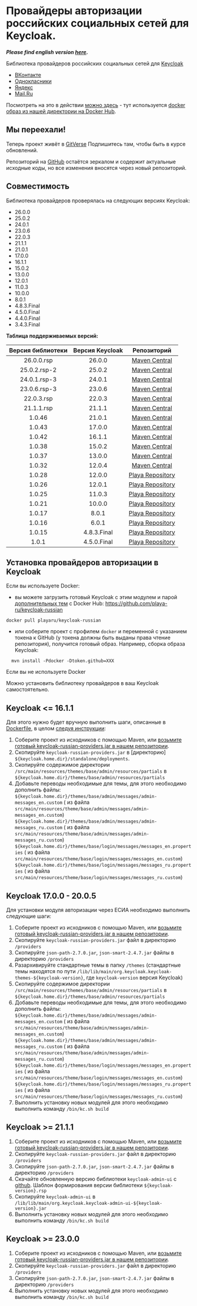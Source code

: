 # Провайдеры авторизации российских социальных сетей для Keycloak.

***Please find english version [here](readme_en.md).***

Библиотека провайдеров российских социальных сетей для [Keycloak](https://www.keycloak.org/)
+ [ВКонтакте](docs/vk.md)
+ [Однокласники](docs/ok.md)
+ [Яндекс](docs/yandex.md)
+ [Mail.Ru](docs/mailru.md)

Посмотреть на это в действии [можно здесь](https://my.yachtex.ru/) - тут используется [docker образ из нашей директории на Docker Hub](https://github.com/playa-ru/keycloak-russian).

## Мы переехали!

Теперь проект живёт в [GitVerse](https://gitverse.ru/playa.ru/keycloak-russian-providers)
Подпишитесь там, чтобы быть в курсе обновлений.

Репозиторий на [GitHub](https://github.com/playa-ru/keycloak-russian-providers) остаётся зеркалом и содержит
актуальные исходные коды, но все изменения вносятся через новый репозиторий.

## Совместимость

Библиотека провайдеров проверялась на следующих версиях Keycloak:
+ 26.0.0
+ 25.0.2
+ 24.0.1
+ 23.0.6
+ 22.0.3
+ 21.1.1
+ 21.0.1
+ 17.0.0
+ 16.1.1
+ 15.0.2
+ 13.0.0
+ 12.0.1
+ 11.0.3
+ 10.0.0
+ 8.0.1
+ 4.8.3.Final
+ 4.5.0.Final
+ 4.4.0.Final
+ 3.4.3.Final

**Таблица поддерживаемых версий:**

| Версия библиотеки | Версия Keycloak |                   Репозиторий                    |
|:-----------------:|:---------------:|:------------------------------------------------:|
|    26.0.0.rsp     |     26.0.0      |    [Maven Central](https://mvnrepository.com)    |
|   25.0.2.rsp-2    |     25.0.2      |    [Maven Central](https://mvnrepository.com)    |
|   24.0.1.rsp-3    |     24.0.1      |    [Maven Central](https://mvnrepository.com)    |
|   23.0.6.rsp-3    |     23.0.6      |    [Maven Central](https://mvnrepository.com)    |
|    22.0.3.rsp     |     22.0.3      |    [Maven Central](https://mvnrepository.com)    |
|    21.1.1.rsp     |     21.1.1      |    [Maven Central](https://mvnrepository.com)    |
|      1.0.46       |     21.0.1      |    [Maven Central](https://mvnrepository.com)    |
|      1.0.43       |     17.0.0      |    [Maven Central](https://mvnrepository.com)    |
|      1.0.42       |     16.1.1      |    [Maven Central](https://mvnrepository.com)    |
|      1.0.38       |     15.0.2      |    [Maven Central](https://mvnrepository.com)    |
|      1.0.37       |     13.0.0      |    [Maven Central](https://mvnrepository.com)    |
|      1.0.32       |     12.0.4      |    [Maven Central](https://mvnrepository.com)    |
|      1.0.28       |     12.0.0      | [Playa Repository](https://nexus.playa.ru/nexus) |
|      1.0.26       |     12.0.1      | [Playa Repository](https://nexus.playa.ru/nexus) |
|      1.0.25       |     11.0.3      | [Playa Repository](https://nexus.playa.ru/nexus) | 
|      1.0.21       |     10.0.0      | [Playa Repository](https://nexus.playa.ru/nexus) |
|      1.0.17       |      8.0.1      | [Playa Repository](https://nexus.playa.ru/nexus) |
|      1.0.16       |      6.0.1      | [Playa Repository](https://nexus.playa.ru/nexus) |
|      1.0.15       |   4.8.3.Final   | [Playa Repository](https://nexus.playa.ru/nexus) |
|       1.0.1       |   4.5.0.Final   | [Playa Repository](https://nexus.playa.ru/nexus) |

## Установка провайдеров авторизации в Keycloak

Если вы используете Docker:

- вы можете загрузить готовый Keycloak с этим модулем и парой [дополнительных тем](https://github.com/playa-ru/keycloak-playa-themes) с Docker Hub: https://github.com/playa-ru/keycloak-russian
```
docker pull playaru/keycloak-russian
```
 - или соберите проект с профилем `docker` и переменной с указанием токена к GitHub (у токена должны быть выданы права чтение репозитория),
   получится готовый образ. Например, сборка образа Keycloak:
```
  mvn install -Pdocker -Dtoken.github=XXX
```

Если вы не используете Docker 

Можно установить библиотеку провайдеров в ваш Keycloak самостоятельно. 

## Keycloak <= 16.1.1

Для этого нужно будет вручную выполнить шаги, описанные в [Dockerfile](Dockerfile), в целом [следуя инструкции](https://www.keycloak.org/docs/latest/server_development/index.html#registering-provider-implementations):

1. Соберите проект из исходников с помощью Maven, или [возьмите готовый keycloak-russian-providers.jar в нашем репозитории](https://s01.oss.sonatype.org/content/groups/public/ru/playa/keycloak/keycloak-russian-providers/). 
2. Скопируйте `keycloak-russian-providers.jar` в [директорию] `${keycloak.home.dir}/standalone/deployments`.
3. Скопируйте содержимое директории `/src/main/resources/themes/base/admin/resources/partials` в `${keycloak.home.dir}/themes/base/admin/resources/partials`
4. Добавьте переводы необходимые для темы, для этого необходимо дополнить файлы:
   `${keycloak.home.dir}/themes/base/admin/messages/admin-messages_en.custom` (
   из файла `src/main/resources/theme/base/admin/messages/admin-messages_en.custom`)
   `${keycloak.home.dir}/themes/base/admin/messages/admin-messages_ru.custom` (
   из файла `src/main/resources/theme/base/admin/messages/admin-messages_ru.custom`)
   `${keycloak.home.dir}/themes/base/login/messages/messages_en.properties` (
   из файла `src/main/resources/theme/base/login/messages/messages_en.custom`)
   `${keycloak.home.dir}/themes/base/login/messages/messages_ru.properties` (
   из файла `src/main/resources/theme/base/login/messages/messages_ru.custom`)

## Keycloak 17.0.0 - 20.0.5

Для установки модуля авторизации через ЕСИА необходимо выполнить следующие шаги:

1. Соберите проект из исходников с помощью Maven, или [возьмите готовый keycloak-russian-providers.jar в нашем репозитории](https://s01.oss.sonatype.org/content/groups/public/ru/playa/keycloak/keycloak-russian-providers/).
2. Скопируйте `keycloak-russian-providers.jar` файл в директорию `/providers`
3. Скопируйте `json-path-2.7.0.jar`, `json-smart-2.4.7.jar` файлы в директорию `/providers`
4. Разархивируйте стандартные темы в папку `/themes` (стандартные темы находятся по
   пути `/lib/lib/main/org.keycloak.keycloak-themes-${keycloak-version}`, где `keycloak-version` версия Keycloak)
5. Скопируйте содержимое директории `/src/main/resources/themes/base/admin/resources/partials` в `${keycloak.home.dir}/themes/base/admin/resources/partials`   
6. Добавьте переводы необходимые для темы, для этого необходимо дополнить файлы:
   `${keycloak.home.dir}/themes/base/admin/messages/admin-messages_en.custom` (
   из файла `src/main/resources/theme/base/admin/messages/admin-messages_en.custom`)
   `${keycloak.home.dir}/themes/base/admin/messages/admin-messages_ru.custom` (
   из файла `src/main/resources/theme/base/admin/messages/admin-messages_ru.custom`)
   `${keycloak.home.dir}/themes/base/login/messages/messages_en.properties` (
   из файла `src/main/resources/theme/base/login/messages/messages_en.custom`)
   `${keycloak.home.dir}/themes/base/login/messages/messages_ru.properties` (
   из файла `src/main/resources/theme/base/login/messages/messages_ru.custom`)
7. Выполнить установку новых модулей для этого необходимо выполнить команду `/bin/kc.sh build`

## Keycloak >= 21.1.1

1. Соберите проект из исходников с помощью Maven, или [возьмите готовый keycloak-russian-providers.jar в нашем репозитории](https://s01.oss.sonatype.org/content/groups/public/ru/playa/keycloak/keycloak-russian-providers/).
2. Скопируйте `keycloak-russian-providers.jar` файл в директорию `/providers`
3. Скопируйте `json-path-2.7.0.jar`, `json-smart-2.4.7.jar` файлы в директорию `/providers`
4. Скачайте обновленную версию библиотеки `keycloak-admin-ui` с [github](https://github.com/playa-ru/keycloak-ui/packages/1871123). 
   Шаблон формирования версии библиотеки `${keycloak-version}.rsp`
5. Скопируйте `keycloak-admin-ui` в `/lib/lib/main/org.keycloak.keycloak-admin-ui-${keycloak-version}.jar`
6. Выполнить установку новых модулей для этого необходимо выполнить команду `/bin/kc.sh build`

## Keycloak >= 23.0.0

1. Соберите проект из исходников с помощью Maven, или [возьмите готовый keycloak-russian-providers.jar в нашем репозитории](https://s01.oss.sonatype.org/content/groups/public/ru/playa/keycloak/keycloak-russian-providers/).
2. Скопируйте `keycloak-russian-providers.jar` файл в директорию `/providers`
3. Скопируйте `json-path-2.7.0.jar`, `json-smart-2.4.7.jar` файлы в директорию `/providers`
4. Выполнить установку новых модулей для этого необходимо выполнить команду `/bin/kc.sh build`